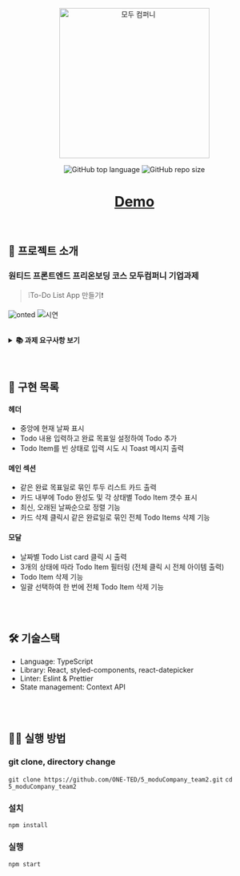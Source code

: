 <p align='middle'>
  <a href='https://www.moduparking.com/'>
    <img src='https://user-images.githubusercontent.com/51367622/130882614-fdfde471-f2c6-4be5-b4e2-afd6181e310c.png' width="300px;" alt="모두 컴퍼니" />
  </a></p>
<p align='middle'><img alt="GitHub top language" src="https://img.shields.io/github/languages/top/ONE-TED/init_convention?color=blueviolet"> <img alt="GitHub repo size" src="https://img.shields.io/github/repo-size/ONE-TED/init_convention"> 
<h1 align='middle'><a href='https://oneted-moducompany-todolist.netlify.app/'>Demo</a></h1>

<br/>

## 📌 프로젝트 소개

### 원티드 프론트엔드 프리온보딩 코스 모두컴퍼니 기업과제

> ❕To-Do List App 만들기❗

![onted](https://user-images.githubusercontent.com/52653720/131139681-d9701b39-368a-4610-9afd-a6e705c80bd2.JPG)
![시연](https://user-images.githubusercontent.com/55486644/131142351-b4cda206-d302-4e2c-8774-f947296802c1.gif)

<br/>

<details>
    <summary><STRONG>
       📚 과제 요구사항 보기
        </STRONG></summary>
- [필수] 적절한 Header를 만든다.   <br/>
- [필수] 스크롤시 Header가 사라지지 않고 화면 상단에 고정되도록 한다. <br/>
- [필수] 필수적으로 추가해야할 기능: Task 목록 조회, 새로운 Task 추가, Task 삭제 <br/>
- [필수] Drag and Drop으로 Task의 순서를 변경한다. <br/>
- [필수] 최소 두가지 이상의 조건으로 Task를 필터링 (ex. 상태, 생성일, 생성자, 중요도)  <br/>
- [필수] Task의 상태 변경 (ex. 진행중 → 완료) <br/>
</details>
<br/>
<br/>



## 📑 구현 목록

#### 헤더

- 중앙에 현재 날짜 표시
- Todo 내용 입력하고 완료 목표일 설정하여 Todo 추가 
- Todo Item를 빈 상태로 입력 시도 시 Toast 메시지 출력

#### 메인 섹션

- 같은 완료 목표일로 묶인 투두 리스트 카드 출력
- 카드 내부에 Todo 완성도 및 각 상태별 Todo Item 갯수 표시
- 최신, 오래된 날짜순으로 정렬 기능
- 카드 삭제 클릭시 같은 완료일로 묶인 전체 Todo Items 삭제 기능

#### 모달

- 날짜별 Todo List card 클릭 시 출력
- 3개의 상태에 따라 Todo Item 필터링 (전체 클릭 시 전체 아이템 출력)
- Todo Item 삭제 기능
- 일괄 선택하여 한 번에 전체 Todo Item 삭제 기능

<br/>  
<br/>

## 🛠 기술스택

- Language: TypeScript
- Library: React, styled-components, react-datepicker
- Linter: Eslint & Prettier
- State management: Context API

<br/>
<br/>

## 👨‍💻 실행 방법

### git clone, directory change
`git clone https://github.com/ONE-TED/5_moduCompany_team2.git`
`cd 5_moduCompany_team2`

### 설치

`npm install`

### 실행

`npm start`
